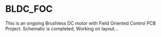 # BLDC_FOC
This is an ongoing Brushless DC motor with Field Oriented Control PCB Project.
Schematic is completed, Working on layout...
